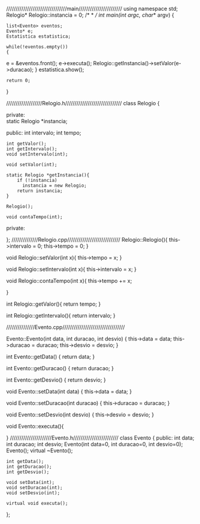 ////////////////////////////////main///////////////////////
using namespace std;
Relogio* Relogio::instancia = 0;
/*
 * 
 */
int main(int argc, char** argv) {

    
    list<Evento> eventos;
    Evento* e;
    Estatistica estatistica;
    
    while(!eventos.empty())
    {
  e = &eventos.front();
    	e->executa();
        Relogio::getInstancia()->setValor(e->duracao);
    }
    estatistica.show();
    
    return 0;
}

///////////////////Relogio.h//////////////////////////////
class Relogio {
   
  private:  
    static Relogio *instancia;

  public:
    int intervalo; 
    int tempo;
    
    int getValor();
    int getIntervalo();
    void setIntervalo(int);
    
    void setValor(int);
    
    static Relogio *getInstancia(){
        if (!instancia)
          instancia = new Relogio;
        return instancia;
    }    
    
    Relogio();
   
    void contaTempo(int);
    
private:

};
//////////////Relogio.cpp////////////////////////////
Relogio::Relogio(){
    this->intervalo = 0;
    this->tempo = 0;
}

void Relogio::setValor(int x){
    this->tempo = x; 
}

void Relogio::setIntervalo(int x){
    this->intervalo = x;
}

void Relogio::contaTempo(int x){
     this->tempo += x;
 
}

int Relogio::getValor(){
        return tempo;
    }

int Relogio::getIntervalo(){
        return intervalo;
    }
    
///////////////Evento.cpp/////////////////////////////////

Evento::Evento(int data, int duracao, int desvio)
{
    this->data = data;
    this->duracao = duracao;
    this->desvio = desvio;
}

int Evento::getData() {
    return data;
}

int Evento::getDuracao() {
    return duracao;
}

int Evento::getDesvio() {
    return desvio;
}

void Evento::setData(int data) {
    this->data = data;
}

void Evento::setDuracao(int duracao) {
    this->duracao = duracao;
}

void Evento::setDesvio(int desvio) {
    this->desvio = desvio;
}

void Evento::executa(){
    
}
//////////////////////Evento.h////////////////////////
class Evento {
public:
    int data;
    int duracao;
    int desvio;
    Evento(int data=0, int duracao=0, int desvio=0);
    Evento();
    virtual ~Evento();

    int getData();
    int getDuracao();
    int getDesvio();

    void setData(int);
    void setDuracao(int);
    void setDesvio(int);

    virtual void executa();

};